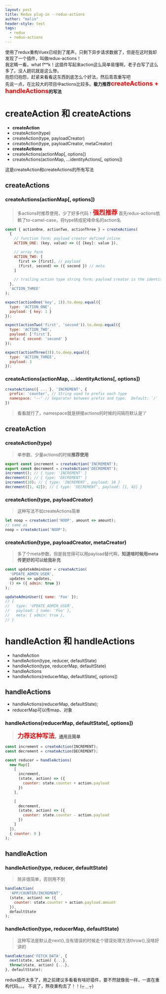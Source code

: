 ```yaml
---
layout: post
title: Redux plug-in --redux-actions
author: "malin"
header-style: text
tags:
  - redux
  - redux-actions
---
```


使用了redux重构Vuex已经到了尾声，只剩下异步请求数据了，但是在这时我却发现了一个插件，叫做redux-actions！<br/>
我定睛一看，what f**k！这插件写起来action这么简单易懂啊，老子白写了这么多了。没人趟坑就是这么惨。<br/>
抱怨归抱怨，赶紧来看看这东西到底怎么个好法，然后乖乖重写吧<br/>
先说一点，在比较大的项目中actions比较多。**极力推荐**<strong style="color:red;font-size:20px;">createActions + handleActions</strong>**的写法**

# createAction 和 createActions
- **createAction**
 - createAction(type)
 - createAction(type, payloadCreator)
 - createAction(type, payloadCreator, metaCreator)
- **createActions**
 - createActions(actionMap[, options])
 - createActions(actionMap, ...identityActions[, options])

这是createAction和createActions的所有写法
## createActions
### createActions(actionMap[, options])
> 多actions时推荐使用，少了好多代码！<strong style="color:red;font-size:20px;">强烈推荐</strong>
> 首先redux-actions依赖了to-camel-case，将type转成驼峰命名的action名

```javascript
const { actionOne, actionTwo, actionThree } = createActions(
  {
    // function form; payload creator defined inline
    ACTION_ONE: (key, value) => ({ [key]: value }),

    // array form
    ACTION_TWO: [
      first => [first], // payload
      (first, second) => ({ second }) // meta
    ]

    // trailing action type string form; payload creator is the identity
  },
  'ACTION_THREE'
);

expect(actionOne('key', 1)).to.deep.equal({
  type: 'ACTION_ONE',
  payload: { key: 1 }
});

expect(actionTwo('first', 'second')).to.deep.equal({
  type: 'ACTION_TWO',
  payload: ['first'],
  meta: { second: 'second' }
});

expect(actionThree(3)).to.deep.equal({
  type: 'ACTION_THREE',
  payload: 3
});
```
### createActions(actionMap, ...identityActions[, options])
```javascript
createActions({ ... }, 'INCREMENT', {
  prefix: 'counter', // String used to prefix each type
  namespace: '--' // Separator between prefix and type.  Default: `/`
})
```
> 看看就行了，namespace就是拼接actions的时候的间隔符默认是'/'

## createAction
### createAction(type)
> 单参数、少量actions的时候**推荐使用**
```javascript
export const increment = createAction('INCREMENT');
export const decrement = createAction('DECREMENT');
increment(); // { type: 'INCREMENT' }
decrement(); // { type: 'DECREMENT' }
increment(10); // { type: 'INCREMENT', payload: 10 }
decrement([1, 42]); // { type: 'DECREMENT', payload: [1, 42] }
```
### createAction(type, payloadCreator)
> 这种写法不如createActions简单
```javascript
let noop = createAction('NOOP', amount => amount);
// same as
noop = createAction('NOOP');
```
### createAction(type, payloadCreator, metaCreator)
> 多了个meta参数，但是我觉得可以用payload替代啊，**知道啥时候用meta传更好的可以给我补充**
```javascript
const updateAdminUser = createAction(
  'UPDATE_ADMIN_USER',
  updates => updates,
  () => ({ admin: true })
);

updateAdminUser({ name: 'Foo' });
// {
//   type: 'UPDATE_ADMIN_USER',
//   payload: { name: 'Foo' },
//   meta: { admin: true },
// }
```
# handleAction 和 handleActions
- handleAction
 - handleAction(type, reducer, defaultState)
 - handleAction(type, reducerMap, defaultState)
 - handleActions
- handleActions(reducerMap, defaultState[, options])

## handleActions
- handleActions(reducerMap, defaultState);
- reducerMap可以传map、对象
### handleActions(reducerMap, defaultState[, options])
> <strong style="color:red;font-size:20px;">力荐这种写法</strong>**，通用且简单**
```javascript
const increment = createAction(INCREMENT);
const decrement = createAction(DECREMENT);

const reducer = handleActions(
  new Map([
    [
      increment,
      (state, action) => ({
        counter: state.counter + action.payload
      })
    ],

    [
      decrement,
      (state, action) => ({
        counter: state.counter - action.payload
      })
    ]
  ]),
  { counter: 0 }
);
```

## handleAction
### handleAction(type, reducer, defaultState)
> 除非很简单，否则用不到
```javascript
handleAction(
  'APP/COUNTER/INCREMENT',
  (state, action) => ({
    counter: state.counter + action.payload.amount
  }),
  defaultState
);
```
### handleAction(type, reducerMap, defaultState)
> 这种写法是默认走next(),当有错误的时候走个错误处理方法throw(),没啥好讲的
```javascript
handleAction('FETCH_DATA', {
  next(state, action) {...},
  throw(state, action) {...},
}, defaultState);
```
redux插件太多了，用之前建议多看看有啥好插件，要不然就像我一样，一直在重构代码。。。
不说了，熬夜重构去了！！(┬＿┬)

